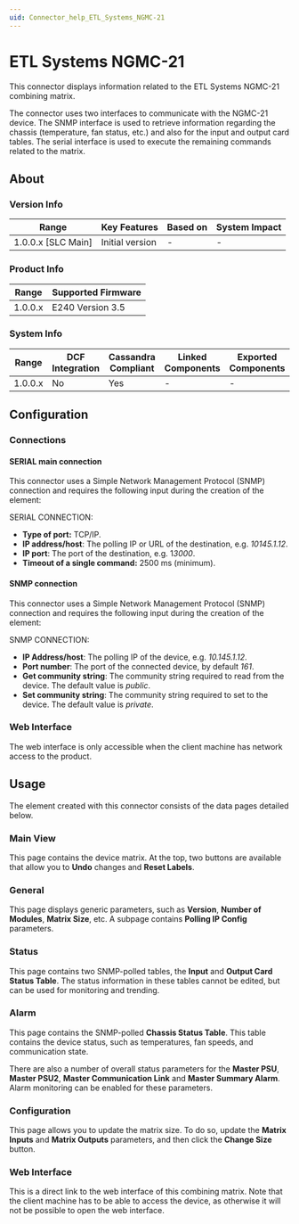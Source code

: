 ```yaml
---
uid: Connector_help_ETL_Systems_NGMC-21
---
```


# ETL Systems NGMC-21

This connector displays information related to the ETL Systems NGMC-21 combining matrix.

The connector uses two interfaces to communicate with the NGMC-21 device. The SNMP interface is used to retrieve information regarding the chassis (temperature, fan status, etc.) and also for the input and output card tables. The serial interface is used to execute the remaining commands related to the matrix.

## About

### Version Info

| Range                | Key Features     | Based on     | System Impact     |
|----------------------|------------------|--------------|-------------------|
| 1.0.0.x \[SLC Main\] | Initial version  | \-           | \-                |

### Product Info

| Range     | Supported Firmware     |
|-----------|------------------------|
| 1.0.0.x   | E240 Version 3.5       |

### System Info

| Range     | DCF Integration     | Cassandra Compliant     | Linked Components     | Exported Components     |
|-----------|---------------------|-------------------------|-----------------------|-------------------------|
| 1.0.0.x   | No                  | Yes                     | \-                    | \-                      |

## Configuration

### Connections

#### SERIAL main connection

This connector uses a Simple Network Management Protocol (SNMP) connection and requires the following input during the creation of the element:

SERIAL CONNECTION:

- **Type of port:** TCP/IP.
- **IP address/host**: The polling IP or URL of the destination, e.g. *10145.1.12*.
- **IP port**: The port of the destination, e.g. 1*3000*.
- **Timeout of a single command:** 2500 ms (minimum).

#### SNMP connection

This connector uses a Simple Network Management Protocol (SNMP) connection and requires the following input during the creation of the element:

SNMP CONNECTION:

- **IP Address/host**: The polling IP of the device, e.g. *10.145.1.12*.
- **Port number**: The port of the connected device, by default *161*.
- **Get community string**: The community string required to read from the device. The default value is *public*.
- **Set community string**: The community string required to set to the device. The default value is *private*.

### Web Interface

The web interface is only accessible when the client machine has network access to the product.

## Usage

The element created with this connector consists of the data pages detailed below.

### Main View

This page contains the device matrix. At the top, two buttons are available that allow you to **Undo** changes and **Reset Labels**.

### General

This page displays generic parameters, such as **Version**, **Number of Modules**, **Matrix Size**, etc. A subpage contains **Polling IP Config** parameters.

### Status

This page contains two SNMP-polled tables, the **Input** and **Output Card Status Table**. The status information in these tables cannot be edited, but can be used for monitoring and trending.

### Alarm

This page contains the SNMP-polled **Chassis Status Table**. This table contains the device status, such as temperatures, fan speeds, and communication state.

There are also a number of overall status parameters for the **Master PSU**, **Master PSU2**, **Master Communication Link** and **Master Summary Alarm**. Alarm monitoring can be enabled for these parameters.

### Configuration

This page allows you to update the matrix size. To do so, update the **Matrix Inputs** and **Matrix Outputs** parameters, and then click the **Change Size** button.

### Web Interface

This is a direct link to the web interface of this combining matrix. Note that the client machine has to be able to access the device, as otherwise it will not be possible to open the web interface.
